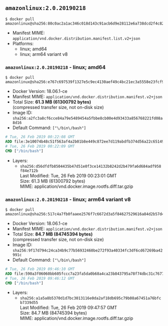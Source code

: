 ## `amazonlinux:2.0.20190218`

```console
$ docker pull amazonlinux@sha256:80c0ac2a1ac346c018d143c91acb6d9e28112e6a738dcd2f4c82bca37c988731
```

-	Manifest MIME: `application/vnd.docker.distribution.manifest.list.v2+json`
-	Platforms:
	-	linux; amd64
	-	linux; arm64 variant v8

### `amazonlinux:2.0.20190218` - linux; amd64

```console
$ docker pull amazonlinux@sha256:e767c697539f1327e5c9ec4130aef49c4bc21ec3a5558e23fcf9dcf841899d9b
```

-	Docker Version: 18.06.1-ce
-	Manifest MIME: `application/vnd.docker.distribution.manifest.v2+json`
-	Total Size: **61.3 MB (61300792 bytes)**  
	(compressed transfer size, not on-disk size)
-	Image ID: `sha256:a2fc3a8cf6cce84a79e5489454a5fbbe8cb00e4d93433a856768221fd08a8d16`
-	Default Command: `["\/bin\/bash"]`

```dockerfile
# Tue, 26 Feb 2019 00:22:08 GMT
ADD file:3e10074b48c51f563af4a2b01b8e449c872ee7d119abdfb374d56a22c65149f0 in / 
# Tue, 26 Feb 2019 00:22:09 GMT
CMD ["/bin/bash"]
```

-	Layers:
	-	`sha256:d56dfdfb8504435b47d51e0f3ce14132b8242d2b479fa6d684adf958f84e712b`  
		Last Modified: Tue, 26 Feb 2019 00:23:01 GMT  
		Size: 61.3 MB (61300792 bytes)  
		MIME: application/vnd.docker.image.rootfs.diff.tar.gzip

### `amazonlinux:2.0.20190218` - linux; arm64 variant v8

```console
$ docker pull amazonlinux@sha256:517c4a7fb0faaee2576f7c6672d3a5f84627529616a84d2b57d44750cc5347ec
```

-	Docker Version: 18.06.1-ce
-	Manifest MIME: `application/vnd.docker.distribution.manifest.v2+json`
-	Total Size: **84.7 MB (84745394 bytes)**  
	(compressed transfer size, not on-disk size)
-	Image ID: `sha256:9f17d794c24ca34b9c77b56932460be272f93a40334fc3df6cd67269ba42991c`
-	Default Command: `["\/bin\/bash"]`

```dockerfile
# Tue, 26 Feb 2019 09:46:10 GMT
ADD file:590a3f06060bb605fccc7a23fa5da0b68a4ca23b843795a78f74dbc31c767784 in / 
# Tue, 26 Feb 2019 09:46:12 GMT
CMD ["/bin/bash"]
```

-	Layers:
	-	`sha256:a1a5a8b5370d1d7bc3013116e0da2af18db695c79b08a67451a76bfcb7339d55`  
		Last Modified: Tue, 26 Feb 2019 09:47:57 GMT  
		Size: 84.7 MB (84745394 bytes)  
		MIME: application/vnd.docker.image.rootfs.diff.tar.gzip
